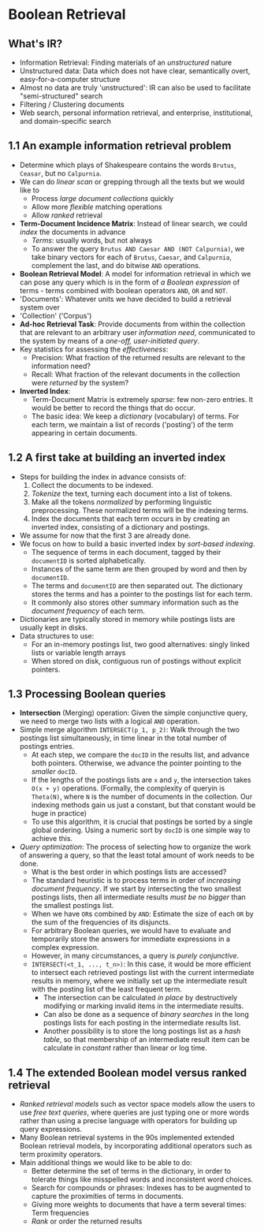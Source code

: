 # Boolean Retrieval

## What's IR?

- Information Retrieval: Finding materials of an *unstructured* nature
- Unstructured data: Data which does not have clear, semantically overt, easy-for-a-computer structure
- Almost no data are truly 'unstructured': IR can also be used to facilitate "semi-structured" search
- Filtering / Clustering documents
- Web search, personal information retrieval, and enterprise, institutional, and domain-specific search

## 1.1 An example information retrieval problem

- Determine which plays of Shakespeare contains the words `Brutus`, `Ceasar`, but no `Calpurnia`.
- We can do *linear scan* or grepping through all the texts but we would like to
    - Process *large document collections* quickly
    - Allow more *flexible* matching operations
    - Allow *ranked* retrieval
- **Term-Document Incidence Matrix**: Instead of linear search, we could *index* the documents in advance
    - *Terms*: usually words, but not always
    - To answer the query `Brutus AND Caesar AND (NOT Calpurnia)`, we take binary vectors for each of `Brutus`, `Caesar`, and `Calpurnia`, complement the last, and do bitwise `AND` operations.
- **Boolean Retrieval Model**: A model for information retrieval in which we can pose any query which is in the form of *a Boolean expression* of terms - terms combined with boolean operators `AND`, `OR` and `NOT`.
- 'Documents': Whatever units we have decided to build a retrieval system over
- 'Collection' ('Corpus')
- **Ad-hoc Retrieval Task**: Provide documents from within the collection that are relevant to an arbitrary user *information need*, communicated to the system by means of a *one-off, user-initiated query*.
- Key statistics for assessing the *effectiveness*:
    - Precision: What fraction of the returned results are relevant to the information need?
    - Recall: What fraction of the relevant documents in the collection were *returned* by the system?
- **Inverted Index**:
    - Term-Document Matrix is extremely *sparse*: few non-zero entries. It would be better to record the things that do occur.
    - The basic idea: We keep a *dictionary* (vocabulary) of terms. For each term, we maintain a list of records ('posting') of the term appearing in certain documents.

## 1.2 A first take at building an inverted index

- Steps for building the index in advance consists of:
    1. Collect the documents to be indexed.
    2. *Tokenize* the text, turning each document into a list of tokens.
    3. Make all the tokens *normalized* by performing linguistic preprocessing. These normalized terms will be the indexing terms.
    4. Index the documents that each term occurs in by creating an inverted index, consisting of a dictionary and postings.
- We assume for now that the first 3 are already done.
- We focus on how to build a basic inverted index by *sort-based indexing*.
    - The sequence of terms in each document, tagged by their `documentID` is sorted alphabetically.
    - Instances of the same term are then grouped by word and then by `documentID`.
    - The terms and `documentID` are then separated out. The dictionary stores the terms and has a pointer to the postings list for each term.
    - It commonly also stores other summary information such as the *document frequency* of each term.
- Dictionaries are typically stored in memory while postings lists are usually kept in disks.
- Data structures to use:
    - For an in-memory postings list, two good alternatives: singly linked lists or variable length arrays
    - When stored on disk, contiguous run of postings without explicit pointers.

## 1.3 Processing Boolean queries

- **Intersection** (Merging) operation: Given the simple conjunctive query, we need to merge two lists with a logical `AND` operation.
- Simple merge algorithm `INTERSECT(p_1, p_2)`: Walk through the two postings list simultaneously, in time linear in the total number of postings entries.
    - At each step, we compare the `docID` in the results list, and advance both pointers. Otherwise, we advance the pointer pointing to the *smaller* `docID`.
    - If the lengths of the postings lists are `x` and `y`, the intersection takes `O(x + y)` operations. (Formally, the complexity of queryin is `Theta(N)`, where `N` is the number of documents in the collection. Our indexing methods gain us just a constant, but that constant would be huge in practice)
    - To use this algorithm, it is crucial that postings be sorted by a single global ordering. Using a numeric sort by `docID` is one simple way to achieve this.
- *Query optimization*: The process of selecting how to organize the work of answering a query, so that the least total amount of work needs to be done.
    - What is the best order in which postings lists are accessed?
    - The standard heuristic is to process terms in order of *increasing document frequency*. If we start by intersecting the two smallest postings lists, then all intermediate results *must be no bigger* than the smallest postings list.
    - When we have `OR`s combined by `AND`: Estimate the size of each `OR` by the sum of the frequencies of its disjuncts.
    - For arbitrary Boolean queries, we would have to evaluate and temporarily store the answers for immediate expressions in a complex expression.
    - However, in many circumstances, a query is *purely conjunctive*.
    - `INTERSECT(<t_1, ..., t_n>)`: In this case, it would be more efficient to intersect each retrieved postings list with the current intermediate results in memory, where we initially set up the intermediate result with the posting list of the least frequent term.
        - The intersection can be calculated *in place* by destructively modifying or marking invalid items in the intermediate results.
        - Can also be done as a sequence of *binary searches* in the long postings lists for each posting in the intermediate results list.
        - Another possibility is to store the long postings list as a *hash table*, so that membership of an intermediate result item can be calculate in *constant* rather than linear or log time.

## 1.4 The extended Boolean model versus ranked retrieval

- *Ranked retrieval models* such as vector space models allow the users to use *free text queries*, where queries are just typing one or more words rather than using a precise language with operators for building up query expressions.
- Many Boolean retrieval systems in the 90s implemented extended Boolean retrieval models, by incorporating additional operators such as term proximity operators.
- Main additional things we would like to be able to do:
    - Better determine the set of terms in the dictionary, in order to tolerate things like misspelled words and inconsistent word choices.
    - Search for compounds or phrases: Indexes has to be augmented to capture the proximities of terms in documents.
    - Giving more weights to documents that have a term several times: Term frequencies
    - *Rank* or order the returned results